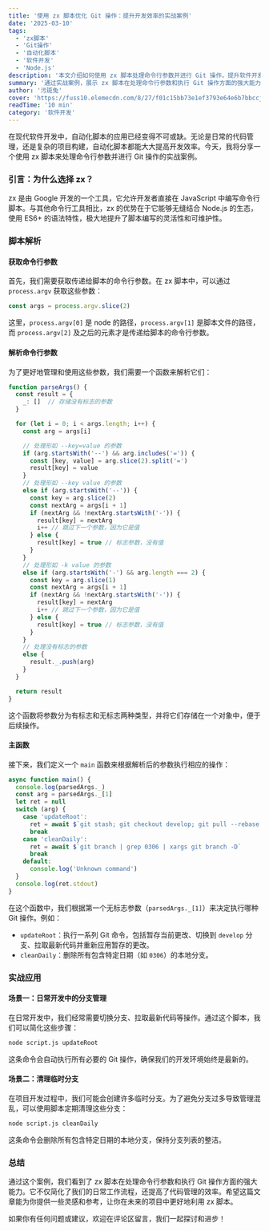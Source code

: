 ```yaml
---
title: '使用 zx 脚本优化 Git 操作：提升开发效率的实战案例'
date: '2025-03-10'
tags:
  - 'zx脚本'
  - 'Git操作'
  - '自动化脚本'
  - '软件开发'
  - 'Node.js'
description: '本文介绍如何使用 zx 脚本处理命令行参数并进行 Git 操作，提升软件开发中的代码管理和项目构建效率。'
summary: '通过实战案例，展示 zx 脚本在处理命令行参数和执行 Git 操作方面的强大能力，简化日常开发流程，提高代码管理效率。'
author: '污斑兔'
cover: 'https://fuss10.elemecdn.com/8/27/f01c15bb73e1ef3793e64e6b7bbccjpeg.jpeg'
readTime: '10 min'
category: '软件开发'
---
```


在现代软件开发中，自动化脚本的应用已经变得不可或缺。无论是日常的代码管理，还是复杂的项目构建，自动化脚本都能大大提高开发效率。今天，我将分享一个使用 zx 脚本来处理命令行参数并进行 Git 操作的实战案例。

### 引言：为什么选择 zx？

zx 是由 Google 开发的一个工具，它允许开发者直接在 JavaScript 中编写命令行脚本。与其他命令行工具相比，zx 的优势在于它能够无缝结合 Node.js 的生态，使用 ES6+ 的语法特性，极大地提升了脚本编写的灵活性和可维护性。

### 脚本解析

#### 获取命令行参数

首先，我们需要获取传递给脚本的命令行参数。在 zx 脚本中，可以通过 `process.argv` 获取这些参数：

```javascript
const args = process.argv.slice(2)
```

这里，`process.argv[0]` 是 node 的路径，`process.argv[1]` 是脚本文件的路径，而 `process.argv[2]` 及之后的元素才是传递给脚本的命令行参数。

#### 解析命令行参数

为了更好地管理和使用这些参数，我们需要一个函数来解析它们：

```javascript
function parseArgs() {
  const result = {
    _: []  // 存储没有标志的参数
  }

  for (let i = 0; i < args.length; i++) {
    const arg = args[i]

    // 处理形如 --key=value 的参数
    if (arg.startsWith('--') && arg.includes('=')) {
      const [key, value] = arg.slice(2).split('=')
      result[key] = value
    }
    // 处理形如 --key value 的参数
    else if (arg.startsWith('--')) {
      const key = arg.slice(2)
      const nextArg = args[i + 1]
      if (nextArg && !nextArg.startsWith('-')) {
        result[key] = nextArg
        i++ // 跳过下一个参数，因为它是值
      } else {
        result[key] = true // 标志参数，没有值
      }
    }
    // 处理形如 -k value 的参数
    else if (arg.startsWith('-') && arg.length === 2) {
      const key = arg.slice(1)
      const nextArg = args[i + 1]
      if (nextArg && !nextArg.startsWith('-')) {
        result[key] = nextArg
        i++ // 跳过下一个参数，因为它是值
      } else {
        result[key] = true // 标志参数，没有值
      }
    }
    // 处理没有标志的参数
    else {
      result._.push(arg)
    }
  }

  return result
}
```

这个函数将参数分为有标志和无标志两种类型，并将它们存储在一个对象中，便于后续操作。

#### 主函数

接下来，我们定义一个 `main` 函数来根据解析后的参数执行相应的操作：

```javascript
async function main() {
  console.log(parsedArgs._)
  const arg = parsedArgs._[1]
  let ret = null
  switch (arg) {
    case 'updateRoot':
      ret = await $`git stash; git checkout develop; git pull --rebase origin develop; git stash pop`
      break
    case 'cleanDaily':
      ret = await $`git branch | grep 0306 | xargs git branch -D`
      break
    default:
      console.log('Unknown command')
  }
  console.log(ret.stdout)
}
```

在这个函数中，我们根据第一个无标志参数（`parsedArgs._[1]`）来决定执行哪种 Git 操作。例如：

- `updateRoot`：执行一系列 Git 命令，包括暂存当前更改、切换到 `develop` 分支、拉取最新代码并重新应用暂存的更改。
- `cleanDaily`：删除所有包含特定日期（如 `0306`）的本地分支。

### 实战应用

#### 场景一：日常开发中的分支管理

在日常开发中，我们经常需要切换分支、拉取最新代码等操作。通过这个脚本，我们可以简化这些步骤：

```bash
node script.js updateRoot
```

这条命令会自动执行所有必要的 Git 操作，确保我们的开发环境始终是最新的。

#### 场景二：清理临时分支

在项目开发过程中，我们可能会创建许多临时分支。为了避免分支过多导致管理混乱，可以使用脚本定期清理这些分支：

```bash
node script.js cleanDaily
```

这条命令会删除所有包含特定日期的本地分支，保持分支列表的整洁。

### 总结

通过这个案例，我们看到了 zx 脚本在处理命令行参数和执行 Git 操作方面的强大能力。它不仅简化了我们的日常工作流程，还提高了代码管理的效率。希望这篇文章能为你提供一些灵感和参考，让你在未来的项目中更好地利用 zx 脚本。

如果你有任何问题或建议，欢迎在评论区留言，我们一起探讨和进步！